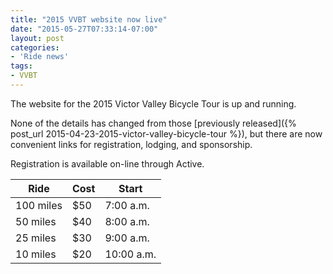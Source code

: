 ```yaml
---
title: "2015 VVBT website now live"
date: "2015-05-27T07:33:14-07:00"
layout: post
categories:
- 'Ride news'
tags:
- VVBT
---
```


The website for the 2015 Victor Valley Bicycle Tour is up and running.

None of the details has changed from those [previously released]({% post_url 2015-04-23-2015-victor-valley-bicycle-tour %}), but there are now convenient links for registration, lodging, and sponsorship.

Registration is available on-line through Active.

| Ride | Cost | Start |
|---|---|---|
| 100 miles | $50 | 7:00 a.m. |
| 50 miles | $40 | 8:00 a.m. |
| 25 miles | $30 | 9:00 a.m. |
| 10 miles | $20 | 10:00 a.m. |
